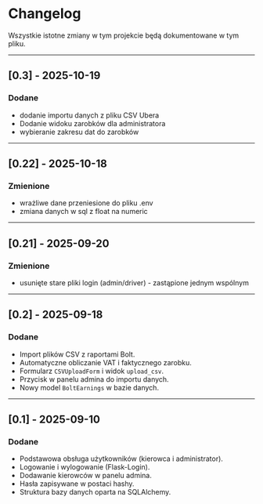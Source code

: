 # Changelog

Wszystkie istotne zmiany w tym projekcie będą dokumentowane w tym pliku.

---


## [0.3] - 2025-10-19
### Dodane
- dodanie importu danych z pliku CSV Ubera
- Dodanie widoku zarobków dla administratora
- wybieranie zakresu dat do zarobków

---


## [0.22] - 2025-10-18
### Zmienione
- wrażliwe dane przeniesione do pliku .env
- zmiana danych w sql z float na numeric

---

## [0.21] - 2025-09-20
### Zmienione
- usunięte stare pliki login (admin/driver) - zastąpione jednym wspólnym

---

## [0.2] - 2025-09-18
### Dodane
- Import plików CSV z raportami Bolt.
- Automatyczne obliczanie VAT i faktycznego zarobku.
- Formularz `CSVUploadForm` i widok `upload_csv`.
- Przycisk w panelu admina do importu danych.
- Nowy model `BoltEarnings` w bazie danych.

---

## [0.1] - 2025-09-10
### Dodane
- Podstawowa obsługa użytkowników (kierowca i administrator).
- Logowanie i wylogowanie (Flask-Login).
- Dodawanie kierowców w panelu admina.
- Hasła zapisywane w postaci hashy.
- Struktura bazy danych oparta na SQLAlchemy.
